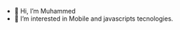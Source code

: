 - 👋 Hi, I’m Muhammed
- 👀 I’m interested in Mobile and javascripts tecnologies.

<!---
MuhammedCeylan00/MuhammedCeylan00 is a ✨ special ✨ repository because its `README.md` (this file) appears on your GitHub profile.
You can click the Preview link to take a look at your changes.
--->

